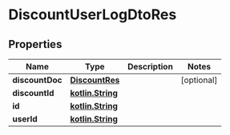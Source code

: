 # DiscountUserLogDtoRes

## Properties
Name | Type | Description | Notes
------------ | ------------- | ------------- | -------------
**discountDoc** | [**DiscountRes**](DiscountRes.md) |  |  [optional]
**discountId** | [**kotlin.String**](.md) |  | 
**id** | [**kotlin.String**](.md) |  | 
**userId** | [**kotlin.String**](.md) |  | 
